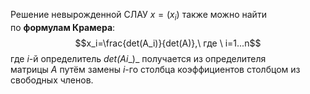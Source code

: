 Решение невырожденной СЛАУ $x=(x_i)$ также можно найти по **формулам Крамера**:$$x_i=\frac{det(A_i)}{det(A)},\ где \ i=1...n$$
где
_i_-й определитель _det(Ai__)_ получается из определителя матрицы _A_ путём замены _i_-го столбца коэффициентов столбцом из свободных членов.